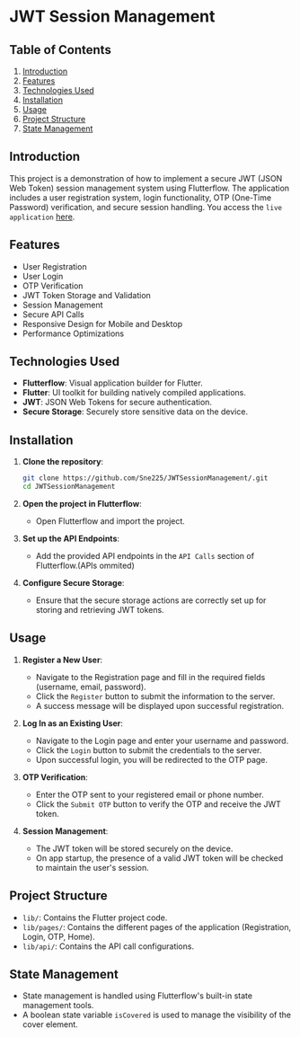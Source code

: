# JWT Session Management

## Table of Contents
1. [Introduction](#introduction)
2. [Features](#features)
3. [Technologies Used](#technologies-used)
4. [Installation](#installation)
5. [Usage](#usage)
6. [Project Structure](#project-structure)
7. [State Management](#state-management)

## Introduction
This project is a demonstration of how to implement a secure JWT (JSON Web Token) session management system using Flutterflow. The application includes a user registration system, login functionality, OTP (One-Time Password) verification, and secure session handling. You access the `live application` [here](https://preview.flutterflow.app/havas-project-zsjxzu/siasZ6CJJtK8URTWvoHm).

## Features
- User Registration
- User Login
- OTP Verification
- JWT Token Storage and Validation
- Session Management
- Secure API Calls
- Responsive Design for Mobile and Desktop
- Performance Optimizations

## Technologies Used
- **Flutterflow**: Visual application builder for Flutter.
- **Flutter**: UI toolkit for building natively compiled applications.
- **JWT**: JSON Web Tokens for secure authentication.
- **Secure Storage**: Securely store sensitive data on the device.

## Installation
1. **Clone the repository**:
    ```sh
    git clone https://github.com/Sne225/JWTSessionManagement/.git
    cd JWTSessionManagement
    ```

2. **Open the project in Flutterflow**:
    - Open Flutterflow and import the project.

3. **Set up the API Endpoints**:
    - Add the provided API endpoints in the `API Calls` section of Flutterflow.(APIs ommited)

4. **Configure Secure Storage**:
    - Ensure that the secure storage actions are correctly set up for storing and retrieving JWT tokens.

## Usage
1. **Register a New User**:
    - Navigate to the Registration page and fill in the required fields (username, email, password).
    - Click the `Register` button to submit the information to the server.
    - A success message will be displayed upon successful registration.

2. **Log In as an Existing User**:
    - Navigate to the Login page and enter your username and password.
    - Click the `Login` button to submit the credentials to the server.
    - Upon successful login, you will be redirected to the OTP page.

3. **OTP Verification**:
    - Enter the OTP sent to your registered email or phone number.
    - Click the `Submit OTP` button to verify the OTP and receive the JWT token.

4. **Session Management**:
    - The JWT token will be stored securely on the device.
    - On app startup, the presence of a valid JWT token will be checked to maintain the user's session.

## Project Structure
- `lib/`: Contains the Flutter project code.
- `lib/pages/`: Contains the different pages of the application (Registration, Login, OTP, Home).
- `lib/api/`: Contains the API call configurations.

## State Management
- State management is handled using Flutterflow's built-in state management tools.
- A boolean state variable `isCovered` is used to manage the visibility of the cover element.
